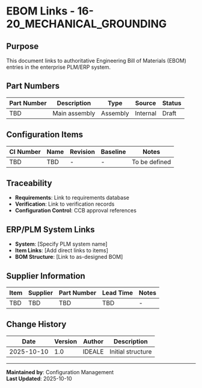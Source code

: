 # EBOM Links - 16-20_MECHANICAL_GROUNDING

## Purpose

This document links to authoritative Engineering Bill of Materials (EBOM) entries in the enterprise PLM/ERP system.

## Part Numbers

| Part Number | Description | Type | Source | Status |
|-------------|-------------|------|--------|--------|
| TBD | Main assembly | Assembly | Internal | Draft |

## Configuration Items

| CI Number | Name | Revision | Baseline | Notes |
|-----------|------|----------|----------|-------|
| TBD | TBD | - | - | To be defined |

## Traceability

- **Requirements**: Link to requirements database
- **Verification**: Link to verification records
- **Configuration Control**: CCB approval references

## ERP/PLM System Links

- **System**: [Specify PLM system name]
- **Item Links**: [Add direct links to items]
- **BOM Structure**: [Link to as-designed BOM]

## Supplier Information

| Item | Supplier | Part Number | Lead Time | Notes |
|------|----------|-------------|-----------|-------|
| TBD | TBD | TBD | TBD | - |

## Change History

| Date | Version | Author | Description |
|------|---------|--------|-------------|
| 2025-10-10 | 1.0 | IDEALE | Initial structure |

---

**Maintained by**: Configuration Management  
**Last Updated**: 2025-10-10

